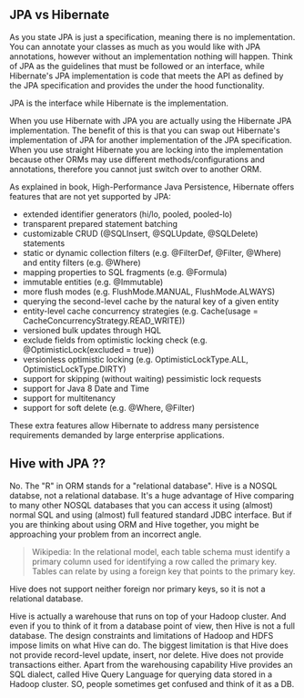 ## JPA vs Hibernate

As you state JPA is just a specification, meaning there is no implementation. You can annotate your classes as much as you would like with JPA annotations, however without an implementation nothing will happen. Think of JPA as the guidelines that must be followed or an interface, while Hibernate's JPA implementation is code that meets the API as defined by the JPA specification and provides the under the hood functionality.

JPA is the interface while Hibernate is the implementation.

When you use Hibernate with JPA you are actually using the Hibernate JPA implementation. The benefit of this is that you can swap out Hibernate's implementation of JPA for another implementation of the JPA specification. When you use straight Hibernate you are locking into the implementation because other ORMs may use different methods/configurations and annotations, therefore you cannot just switch over to another ORM.

As explained in  book, High-Performance Java Persistence, Hibernate offers features that are not yet supported by JPA:

- extended identifier generators (hi/lo, pooled, pooled-lo)
- transparent prepared statement batching
- customizable CRUD (@SQLInsert, @SQLUpdate, @SQLDelete) statements
- static or dynamic collection filters (e.g. @FilterDef, @Filter, @Where) and entity filters (e.g. @Where)
- mapping properties to SQL fragments (e.g. @Formula)
- immutable entities (e.g. @Immutable)
- more flush modes (e.g. FlushMode.MANUAL, FlushMode.ALWAYS)
- querying the second-level cache by the natural key of a given entity
- entity-level cache concurrency strategies (e.g. Cache(usage = CacheConcurrencyStrategy.READ_WRITE))
- versioned bulk updates through HQL
- exclude fields from optimistic locking check (e.g. @OptimisticLock(excluded = true))
- versionless optimistic locking (e.g. OptimisticLockType.ALL, OptimisticLockType.DIRTY)
- support for skipping (without waiting) pessimistic lock requests
- support for Java 8 Date and Time
- support for multitenancy
- support for soft delete (e.g. @Where, @Filter)

These extra features allow Hibernate to address many persistence requirements demanded by large enterprise applications.

## Hive with JPA ??

No. The "R" in ORM stands for a "relational database". Hive is a NOSQL databse, not a relational database. It's a huge advantage of Hive comparing to many other NOSQL databases that you can access it using (almost) normal SQL and using (almost) full featured standard JDBC interface. But if you are thinking about using ORM and Hive together, you might be approaching your problem from an incorrect angle.

> Wikipedia: In the relational model, each table schema must identify a primary column used for identifying a row called the primary key. Tables can relate by using a foreign key that points to the primary key.

Hive does not support neither foreign nor primary keys, so it is not a relational database.

Hive is actually a warehouse that runs on top of your Hadoop cluster. And even if you to think of it from a database point of view, then Hive is not a full database. The design constraints and limitations of Hadoop and HDFS impose limits on what Hive can do. The biggest limitation is that Hive does not provide record-level update, insert, nor delete. Hive does not provide transactions either. Apart from the warehousing capability Hive provides an SQL dialect, called Hive Query Language for querying data stored in a Hadoop cluster. SO, people sometimes get confused and think of it as a DB.

